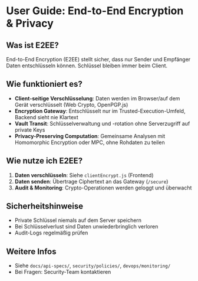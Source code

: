 # User Guide: End-to-End Encryption & Privacy

## Was ist E2EE?
End-to-End Encryption (E2EE) stellt sicher, dass nur Sender und Empfänger Daten entschlüsseln können. Schlüssel bleiben immer beim Client.

## Wie funktioniert es?
- **Client-seitige Verschlüsselung**: Daten werden im Browser/auf dem Gerät verschlüsselt (Web Crypto, OpenPGP.js)
- **Encryption Gateway**: Entschlüsselt nur im Trusted-Execution-Umfeld, Backend sieht nie Klartext
- **Vault Transit**: Schlüsselverwaltung und -rotation ohne Serverzugriff auf private Keys
- **Privacy-Preserving Computation**: Gemeinsame Analysen mit Homomorphic Encryption oder MPC, ohne Rohdaten zu teilen

## Wie nutze ich E2EE?
1. **Daten verschlüsseln**: Siehe `clientEncrypt.js` (Frontend)
2. **Daten senden**: Übertrage Ciphertext an das Gateway (`/secure`)
3. **Audit & Monitoring**: Crypto-Operationen werden geloggt und überwacht

## Sicherheitshinweise
- Private Schlüssel niemals auf dem Server speichern
- Bei Schlüsselverlust sind Daten unwiederbringlich verloren
- Audit-Logs regelmäßig prüfen

## Weitere Infos
- Siehe `docs/api-specs/`, `security/policies/`, `devops/monitoring/`
- Bei Fragen: Security-Team kontaktieren
